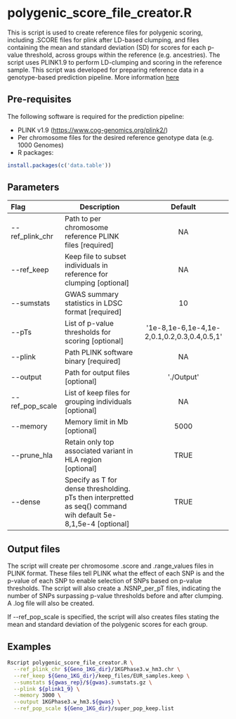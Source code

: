 # polygenic_score_file_creator.R

This is script is used to create reference files for polygenic scoring, including .SCORE files for plink after LD-based clumping, and files containing the mean and standard deviation (SD) for scores for each p-value threshold, across groups within the reference (e.g. ancestries). The script uses PLINK1.9 to perform LD-clumping and scoring in the reference sample. This script was developed for preparing reference data in a genotype-based prediction pipeline. More information [here](https://opain.github.io/GenoPred/Pipeline_prep.html)

## Pre-requisites
The following software is required for the prediction pipeline:

* PLINK v1.9 (https://www.cog-genomics.org/plink2/)
* Per chromosome files for the desired reference genotype data (e.g. 1000 Genomes)
* R packages:
```R
install.packages(c('data.table'))
```

## Parameters
| Flag     | Description                                                  | Default |
| :------- | ------------------------------------------------------------ | :-----: |
| --ref_plink_chr | Path to per chromosome reference PLINK files [required] | NA |
| --ref_keep | Keep file to subset individuals in reference for clumping [optional] | NA |
| --sumstats | GWAS summary statistics in LDSC format [required] | 10 |
| --pTs | List of p-value thresholds for scoring [optional] | '1e-8,1e-6,1e-4,1e-2,0.1,0.2,0.3,0.4,0.5,1' |
| --plink | Path PLINK software binary [required] | NA |
| --output | Path for output files [optional] | './Output' |
| --ref_pop_scale | List of keep files for grouping individuals [optional] | NA |
| --memory | Memory limit in Mb [optional] | 5000 |
| --prune_hla | Retain only top associated variant in HLA region [optional] | TRUE |
| --dense | Specify as T for dense thresholding. pTs then interpretted as seq() command wih default 5e-8,1,5e-4 [optional] | TRUE |

## Output files

The script will create per chromosome .score and .range_values files in PLINK format. These files tell PLINK what the effect of each SNP is and the p-value of each SNP to enable selection of SNPs based on p-value thresholds. The script will also create a .NSNP_per_pT files, indicating the number of SNPs surpassing p-value thresholds before and after clumping. A .log file will also be created.

If --ref_pop_scale is specified, the script will also creates files stating the mean and standard deviation of the polygenic scores for each group. 

## Examples
```sh
Rscript polygenic_score_file_creator.R \
  --ref_plink_chr ${Geno_1KG_dir}/1KGPhase3.w_hm3.chr \
  --ref_keep ${Geno_1KG_dir}/keep_files/EUR_samples.keep \
  --sumstats ${gwas_rep}/${gwas}.sumstats.gz \
  --plink ${plink1_9} \
  --memory 3000 \
  --output 1KGPhase3.w_hm3.${gwas} \
  --ref_pop_scale ${Geno_1KG_dir}/super_pop_keep.list
```
